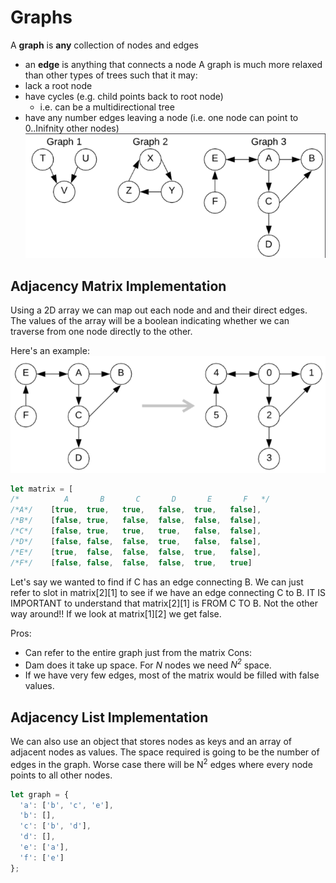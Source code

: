 # Graphs
A **graph** is **any** collection of nodes and edges 
* an **edge** is anything that connects a node 
A graph is much more relaxed than other types of trees such that it may:
* lack a root node
* have cycles (e.g. child points back to root node)
  * i.e. can be a multidirectional tree
* have any number edges leaving a node (i.e. one node can point to 0..Inifnity other nodes)
![graphs-img](./sample-graph.png)

## Adjacency Matrix Implementation 
Using a 2D array we can map out each node and and their direct edges. The values of the array will be a boolean indicating whether we can traverse from one node directly to the other. 

Here's an example: 
![adjacency-graph](./adjacency-graph.png)

```js
let matrix = [
/*          A       B       C       D       E       F   */
/*A*/    [true,  true,   true,   false,  true,   false],
/*B*/    [false, true,   false,  false,  false,  false],
/*C*/    [false, true,   true,   true,   false,  false],
/*D*/    [false, false,  false,  true,   false,  false],
/*E*/    [true,  false,  false,  false,  true,   false],
/*F*/    [false, false,  false,  false,  true,   true]
```
Let's say we wanted to find if C has an edge connecting B. We can just refer to slot in matrix[2][1] to see if we have an edge connecting C to B. IT IS IMPORTANT to understand that matrix[2][1] is FROM C TO B. Not the other way around!! If we look at matrix[1][2] we get false. 

Pros:
* Can refer to the entire graph just from the matrix
Cons:
* Dam does it take up space. For *N* nodes we need *N<sup>2</sup>* space. 
* If we have very few edges, most of the matrix would be filled with false values. 

## Adjacency List Implementation
We can also use an object that stores nodes as keys and an array of adjacent nodes as values. The space required is going to be the number of edges in the graph. Worse case there will be N<sup>2</sup> edges where every node points to all other nodes.

```js
let graph = {
  'a': ['b', 'c', 'e'],
  'b': [],
  'c': ['b', 'd'],
  'd': [],
  'e': ['a'],
  'f': ['e']
};
```